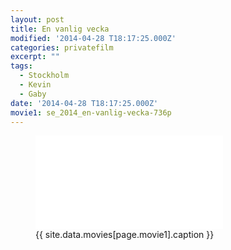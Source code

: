 ```yaml
---
layout: post
title: En vanlig vecka
modified: '2014-04-28 T18:17:25.000Z'
categories: privatefilm
excerpt: ""
tags:
  - Stockholm
  - Kevin
  - Gaby
date: '2014-04-28 T18:17:25.000Z'
movie1: se_2014_en-vanlig-vecka-736p
---
```


<figure>
<iframe src="{{ site.commonurl }}/movies/{{ site.data.movies[page.movie1].file }}" width="{{ site.data.movies[page.movie1].width }}" height="{{ site.data.movies[page.movie1].height }}" frameborder="0">
</iframe>
<figcaption> {{ site.data.movies[page.movie1].caption }} </figcaption>
</figure>
